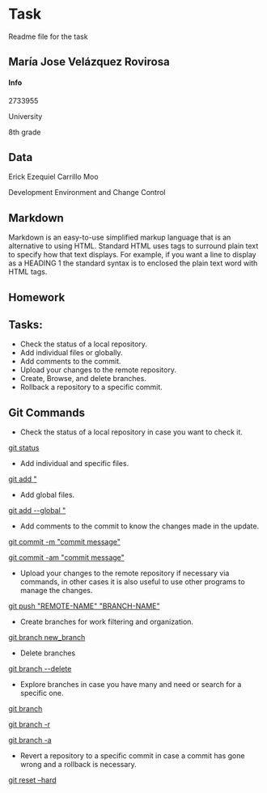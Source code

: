 
# Task

Readme file for the task

## María Jose Velázquez Rovirosa

#### Info

2733955

University

8th grade


## Data
Erick Ezequiel Carrillo Moo

Development Environment and Change Control
## Markdown
Markdown is an easy-to-use simplified markup language that is an alternative to using HTML. Standard HTML uses tags to surround plain text to specify how that text displays. For example, if you want a line to display as a HEADING 1 the standard syntax is to enclosed the plain text word with HTML tags.
## Homework

## Tasks:

- Check the status of a local repository.
- Add individual files or globally.
- Add comments to the commit.
- Upload your changes to the remote repository.
- Create, Browse, and delete branches.
- Rollback a repository to a specific commit.

## Git Commands

- Check the status of a local repository in case you want to check it.

[git status](https://www.atlassian.com/git/tutorials/inspecting-a-repository#:~:text=for%20specific%20changes.-,Usage,-git%20status)

- Add individual and specific files.

[git add <file>"](https://www.atlassian.com/git/tutorials/saving-changes#:~:text=Common%20options-,git%C2%A0add%C2%A0%3Cfile%3E,-Stage%20all%20changes)

- Add global files.

[git add --global <file>"](https://git-scm.com/book/es/v2/Inicio---Sobre-el-Control-de-Versiones-Configurando-Git-por-primera-vez#:~:text=%24%20git%20config%20%2D%2Dglobal%20user.name%20%22John%20Doe%22)

- Add comments to the commit to know the changes made in the update.

[git commit -m "commit message"](https://www.atlassian.com/git/tutorials/saving-changes/git-commit#:~:text=git%C2%A0commit%C2%A0%2Dm%C2%A0%22commit%C2%A0message%22)

[git commit -am "commit message"](https://www.atlassian.com/git/tutorials/saving-changes/git-commit#:~:text=git%C2%A0commit%C2%A0%2Dam%C2%A0%22commit%C2%A0message%22)

- Upload your changes to the remote repository if necessary via commands, in other cases it is also useful to use other programs to manage the changes.

[git push "REMOTE-NAME" "BRANCH-NAME"](https://docs.github.com/en/get-started/using-git/pushing-commits-to-a-remote-repository#:~:text=git%20push%20REMOTE%2DNAME%20BRANCH%2DNAME)

- Create branches for work filtering and organization.

[git branch new_branch](https://www.atlassian.com/git/tutorials/using-branches/git-checkout#:~:text=git%20branch%20new_branch)

- Delete branches

[ git branch --delete <branchname>](https://www.theserverside.com/blog/Coffee-Talk-Java-News-Stories-and-Opinions/delete-local-git-branch-origin-force-merge-all#:~:text=git%20branch%20%2D%2Ddelete%20%3Cbranchname%3E)

- Explore branches in case you have many and need or search for a specific one.

[git branch](https://www.nobledesktop.com/learn/git/git-branches#:~:text=git%20status-,List%20All%20Branches,-NOTE%3A%20The)

[git branch -r](https://www.nobledesktop.com/learn/git/git-branches#:~:text=git%20status-,List%20All%20Branches,-NOTE%3A%20The)

[git branch -a](https://www.nobledesktop.com/learn/git/git-branches#:~:text=git%20status-,List%20All%20Branches,-NOTE%3A%20The)

- Revert a repository to a specific commit in case a commit has gone wrong and a  rollback is necessary.

[git reset –hard <commit-id>](https://linuxhint.com/roll-back-reset-git-repository-to-particular-commit/#:~:text=Run%20the%20%E2%80%9Cgit%20reset%20%E2%80%93hard%20%3Ccommit%2Did%3E%E2%80%9D%20command.)